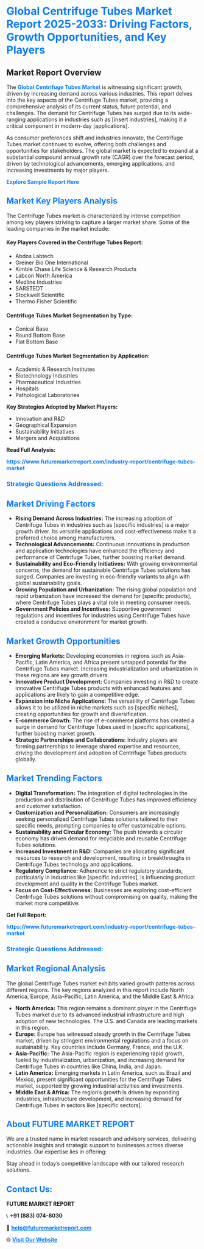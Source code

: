 <h1 style="color: #007BFF;">Global Centrifuge Tubes Market Report 2025-2033: Driving Factors, Growth Opportunities, and Key Players</h1>

<section id="overview">
<h2>Market Report Overview</h2>
<p>The <a href="https://www.futuremarketreport.com/industry-report/centrifuge-tubes-market" style="color: #007BFF; text-decoration: none;"><strong>Global Centrifuge Tubes Market</strong></a> is witnessing significant growth, driven by increasing demand across various industries. This report delves into the key aspects of the Centrifuge Tubes market, providing a comprehensive analysis of its current status, future potential, and challenges. The demand for Centrifuge Tubes has surged due to its wide-ranging applications in industries such as [insert industries], making it a critical component in modern-day [applications].</p>
<p>As consumer preferences shift and industries innovate, the Centrifuge Tubes market continues to evolve, offering both challenges and opportunities for stakeholders. The global market is expected to expand at a substantial compound annual growth rate (CAGR) over the forecast period, driven by technological advancements, emerging applications, and increasing investments by major players.</p>
</section>

<section id="overview">
<p><a href="https://www.futuremarketreport.com/request-sample/reportId=59961" style="color: #007BFF; text-decoration: none;"><strong>Explore Sample Report Here</strong></a></p>
</section>

<section id="key-players">
<h2 style="color: #007BFF;">Market Key Players Analysis</h2>
<p>The Centrifuge Tubes market is characterized by intense competition among key players striving to capture a larger market share. Some of the leading companies in the market include:</p>
<h4>Key Players Covered in the Centrifuge Tubes Report:</h4>
<ul><li>Abdos Labtech</li><li>Greiner Bio One International</li><li>Kimble Chase Life Science &amp; Research Products</li><li>Labcon North America</li><li>Medline Industries</li><li>SARSTEDT</li><li>Stockwell Scientific</li><li>Thermo Fisher Scientific</li></ul>
<h4>Centrifuge Tubes Market Segmentation by Type:</h4>
<ul><li>Conical Base</li><li>Round Bottom Base</li><li>Flat Bottom Base</li></ul>

<h4>Centrifuge Tubes Market Segmentation by Application:</h4>
<ul><li>Academic &amp; Research Institutes</li><li>Biotechnology Industries</li><li>Pharmaceutical Industries</li><li>Hospitals</li><li>Pathological Laboratories</li></ul>
<p><strong>Key Strategies Adopted by Market Players:</strong></p>
<ul>
<li>Innovation and R&D</li>
<li>Geographical Expansion</li>
<li>Sustainability Initiatives</li>
<li>Mergers and Acquisitions</li>
</ul>
</section>

<section>
<p><strong>Read Full Analysis: </strong></p><a href="https://www.futuremarketreport.com/industry-report/centrifuge-tubes-market" style="color: #007BFF; text-decoration: none;"><strong>https://www.futuremarketreport.com/industry-report/centrifuge-tubes-market</strong></a>
<h3 style="color: #007BFF;">Strategic Questions Addressed:</h3>
</section>

<section id="driving-factors">
<h2 style="color: #007BFF;">Market Driving Factors</h2>
<ul>
<li><strong>Rising Demand Across Industries:</strong> The increasing adoption of Centrifuge Tubes in industries such as [specific industries] is a major growth driver. Its versatile applications and cost-effectiveness make it a preferred choice among manufacturers.</li>
<li><strong>Technological Advancements:</strong> Continuous innovations in production and application technologies have enhanced the efficiency and performance of Centrifuge Tubes, further boosting market demand.</li>
<li><strong>Sustainability and Eco-Friendly Initiatives:</strong> With growing environmental concerns, the demand for sustainable Centrifuge Tubes solutions has surged. Companies are investing in eco-friendly variants to align with global sustainability goals.</li>
<li><strong>Growing Population and Urbanization:</strong> The rising global population and rapid urbanization have increased the demand for [specific products], where Centrifuge Tubes plays a vital role in meeting consumer needs.</li>
<li><strong>Government Policies and Incentives:</strong> Supportive government regulations and incentives for industries using Centrifuge Tubes have created a conducive environment for market growth.</li>
</ul>
</section>

<section id="growth-opportunities">
<h2 style="color: #007BFF;">Market Growth Opportunities</h2>
<ul>
<li><strong>Emerging Markets:</strong> Developing economies in regions such as Asia-Pacific, Latin America, and Africa present untapped potential for the Centrifuge Tubes market. Increasing industrialization and urbanization in these regions are key growth drivers.</li>
<li><strong>Innovative Product Development:</strong> Companies investing in R&D to create innovative Centrifuge Tubes products with enhanced features and applications are likely to gain a competitive edge.</li>
<li><strong>Expansion into Niche Applications:</strong> The versatility of Centrifuge Tubes allows it to be utilized in niche markets such as [specific niches], creating opportunities for growth and diversification.</li>
<li><strong>E-commerce Growth:</strong> The rise of e-commerce platforms has created a surge in demand for Centrifuge Tubes used in [specific applications], further boosting market growth.</li>
<li><strong>Strategic Partnerships and Collaborations:</strong> Industry players are forming partnerships to leverage shared expertise and resources, driving the development and adoption of Centrifuge Tubes products globally.</li>
</ul>
</section>

<section id="trending-factors">
<h2 style="color: #007BFF;">Market Trending Factors</h2>
<ul>
<li><strong>Digital Transformation:</strong> The integration of digital technologies in the production and distribution of Centrifuge Tubes has improved efficiency and customer satisfaction.</li>
<li><strong>Customization and Personalization:</strong> Consumers are increasingly seeking personalized Centrifuge Tubes solutions tailored to their specific needs, prompting companies to offer customizable options.</li>
<li><strong>Sustainability and Circular Economy:</strong> The push towards a circular economy has driven demand for recyclable and reusable Centrifuge Tubes solutions.</li>
<li><strong>Increased Investment in R&D:</strong> Companies are allocating significant resources to research and development, resulting in breakthroughs in Centrifuge Tubes technology and applications.</li>
<li><strong>Regulatory Compliance:</strong> Adherence to strict regulatory standards, particularly in industries like [specific industries], is influencing product development and quality in the Centrifuge Tubes market.</li>
<li><strong>Focus on Cost-Effectiveness:</strong> Businesses are exploring cost-efficient Centrifuge Tubes solutions without compromising on quality, making the market more competitive.</li>
</ul>
</section>

<section>
<p><strong>Get Full Report: </strong></p><a href="https://www.futuremarketreport.com/industry-report/centrifuge-tubes-market" style="color: #007BFF; text-decoration: none;"><strong>https://www.futuremarketreport.com/industry-report/centrifuge-tubes-market</strong></a>
<h3 style="color: #007BFF;">Strategic Questions Addressed:</h3>
</section>


<section id="regional-analysis">
<h2 style="color: #007BFF;">Market Regional Analysis</h2>
<p>The global Centrifuge Tubes market exhibits varied growth patterns across different regions. The key regions analyzed in this report include North America, Europe, Asia-Pacific, Latin America, and the Middle East & Africa:</p>
<ul>
<li><strong>North America:</strong> This region remains a dominant player in the Centrifuge Tubes market due to its advanced industrial infrastructure and high adoption of new technologies. The U.S. and Canada are leading markets in this region.</li>
<li><strong>Europe:</strong> Europe has witnessed steady growth in the Centrifuge Tubes market, driven by stringent environmental regulations and a focus on sustainability. Key countries include Germany, France, and the U.K.</li>
<li><strong>Asia-Pacific:</strong> The Asia-Pacific region is experiencing rapid growth, fueled by industrialization, urbanization, and increasing demand for Centrifuge Tubes in countries like China, India, and Japan.</li>
<li><strong>Latin America:</strong> Emerging markets in Latin America, such as Brazil and Mexico, present significant opportunities for the Centrifuge Tubes market, supported by growing industrial activities and investments.</li>
<li><strong>Middle East & Africa:</strong> The region’s growth is driven by expanding industries, infrastructure development, and increasing demand for Centrifuge Tubes in sectors like [specific sectors].</li>
</ul>
</section>

<footer>
<h2 style="color: #007BFF;">About FUTURE MARKET REPORT</h2>
<p>We are a trusted name in market research and advisory services, delivering actionable insights and strategic support to businesses across diverse industries. Our expertise lies in offering:</p>

<p>Stay ahead in today’s competitive landscape with our tailored research solutions.</p>

<h2 style="color: #007BFF;">Contact Us:</h2>
<p><strong>FUTURE MARKET REPORT</strong></p>
<p>📞 <strong>+91 (883) 074-8030</strong></p>
<p>📧 <strong><a href="mailto:help@futuremarketreport.com" style="color: #007BFF;">help@futuremarketreport.com</a></strong></p>
<p>🌐 <strong><a href="https://www.futuremarketreport.com/" style="color: #007BFF;">Visit Our Website</a></strong></p>
</footer>